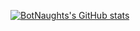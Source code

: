 [![BotNaughts's GitHub stats](https://github-readme-stats.vercel.app/api?username=botnaughts)](https://github.com/botnaughts)
